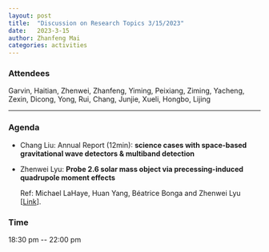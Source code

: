 ```yaml
---
layout: post
title:  "Discussion on Research Topics 3/15/2023"
date:   2023-3-15
author: Zhanfeng Mai
categories: activities
---
```



### Attendees

Garvin, Haitian, Zhenwei, Zhanfeng, Yiming, Peixiang, Ziming, Yacheng, Zexin, Dicong, Yong, Rui, Chang, Junjie, Xueli, Hongbo, Lijing

---

### Agenda

- Chang Liu: Annual Report (12min): **science cases with space-based gravitational wave detectors & multiband detection**
- Zhenwei Lyu: **Probe 2.6 solar mass object via precessing-induced quadrupole moment effects**

  Ref: Michael LaHaye, Huan Yang, Béatrice Bonga and Zhenwei Lyu [[Link](https://arxiv.org/abs/2212.04657)].
      
     
       
  
       
  
       

          
### Time

18:30 pm -- 22:00 pm
